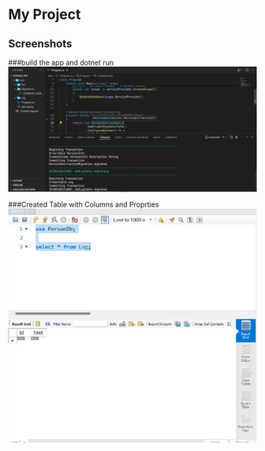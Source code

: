 # My Project

## Screenshots

###build the app and dotnet run
![Screenshot 2024-05-25 174914](Screenshot%202024-05-25%20174914.png)


###Created Table with Columns and Proprties
![Screenshot 2024-05-25 174930](Screenshot%202024-05-25%20174930.png)
